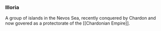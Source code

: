 ### Illoria

A group of islands in the Nevos Sea, recently conquered by Chardon and now govered as a protectorate of the [[Chardonian Empire]]. 


